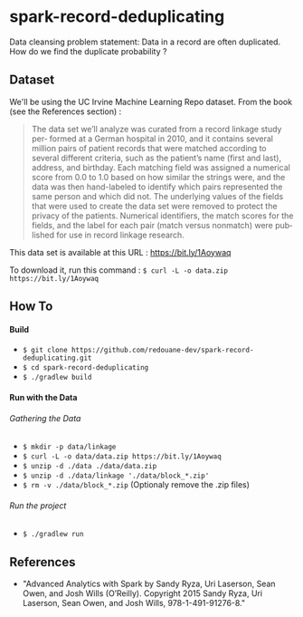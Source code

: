 # spark-record-deduplicating
Data cleansing problem statement: Data in a record are often duplicated. How do we find the duplicate probability ?


## Dataset
We'll be using the UC Irvine Machine Learning Repo dataset. From the book (see the References section) :
> The data set we’ll analyze was curated from a record linkage study per‐
> formed at a German hospital in 2010, and it contains several million pairs of patient
> records that were matched according to several different criteria, such as the patient’s
> name (first and last), address, and birthday. Each matching field was assigned a
> numerical score from 0.0 to 1.0 based on how similar the strings were, and the data
> was then hand-labeled to identify which pairs represented the same person and
> which did not. The underlying values of the fields that were used to create the data set
> were removed to protect the privacy of the patients. Numerical identifiers, the match
> scores for the fields, and the label for each pair (match versus nonmatch) were pub‐
> lished for use in record linkage research.

This data set is available at this URL : https://bit.ly/1Aoywaq

To download it, run this command : `$ curl -L -o data.zip https://bit.ly/1Aoywaq`


## How To

#### Build
- `$ git clone https://github.com/redouane-dev/spark-record-deduplicating.git`
- `$ cd spark-record-deduplicating`
- `$ ./gradlew build`

#### Run with the Data
###### Gathering the Data
- `$ mkdir -p data/linkage`
- `$ curl -L -o data/data.zip https://bit.ly/1Aoywaq`
- `$ unzip -d ./data ./data/data.zip`
- `$ unzip -d ./data/linkage './data/block_*.zip'`
- `$ rm -v ./data/block_*.zip`  (Optionaly remove the .zip files)

###### Run the project
- `$ ./gradlew run`

## References
- "Advanced Analytics with Spark by Sandy Ryza, Uri Laserson, Sean Owen, and Josh Wills (O’Reilly). Copyright 2015 Sandy Ryza, Uri Laserson, Sean Owen, and Josh Wills, 978-1-491-91276-8."